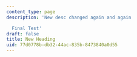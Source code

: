 ```yaml
---
content_type: page
description: 'New desc changed again and again

  Final Test'
draft: false
title: New Heading
uid: 77d0778b-db32-44ac-835b-8473840a0d55
---
```


